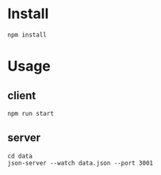 # Install
```
npm install
```

# Usage
## client
```
npm run start
```
## server
```
cd data
json-server --watch data.json --port 3001
```

